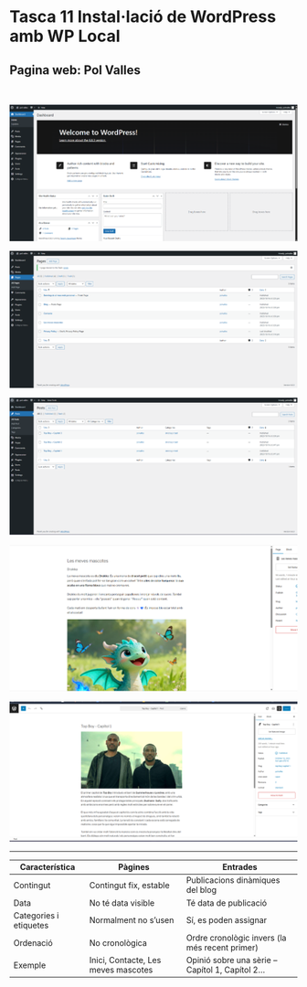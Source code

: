 # Tasca 11 Instal·lació de WordPress amb WP Local

## Pagina web: Pol Valles
<br>

![Imatge WP1](img/wp1.png)

![Imatge WP2](img/wp2.png)

![Imatge WP3](img/wp3.png)

![Imatge WP4](img/wp4.png)

![Imatge WP5](img/wp5.png)

---

| Característica         | Pàgines                             | Entrades                                       |
| ---------------------- | ----------------------------------- | ---------------------------------------------- |
| Contingut              | Contingut fix, estable              | Publicacions dinàmiques del blog               |
| Data                   | No té data visible                  | Té data de publicació                          |
| Categories i etiquetes | Normalment no s’usen                | Sí, es poden assignar                          |
| Ordenació              | No cronològica                      | Ordre cronològic invers (la més recent primer) |
| Exemple                | Inici, Contacte, Les meves mascotes | Opinió sobre una sèrie – Capítol 1, Capítol 2… |
